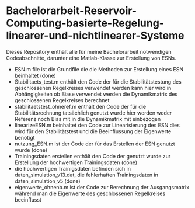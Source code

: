 # Bachelorarbeit-Reservoir-Computing-basierte-Regelung-linearer-und-nichtlinearer-Systeme
Dieses Repository enthält alle für meine Bachelorarbeit notwendigen Codeabschnitte, darunter eine Matlab-Klasse zur Erstellung von ESNs.


- ESN.m file ist die Grundfile die die Methoden zur Erstellung eines ESN beinhaltet (done)
- Stabilitaets_test.m enthält den Code der für die Stabilitätstestung des geschlossenen Regelkreises verwendet werden kann hier wird in Abhängigkeiten ob Biase verwendet werden die Dynamikmatrix des geschlossenen Regelkreises berechnet
- stabilitaetstest_ohneref.m enthält den Code der für die Stabilitätsrechnung tatsächlich genutzt wurde hier werden weder Referenz noch Bias mit in die Dynamikmatrix mit einbezogen
- linearizeESN.m beinhaltet den Code zur Linearisierung des ESN dies wird für den Stabilitätstest und die Beeinflussung der Eigenwerte benötigt
- nutzung_ESN.m ist der Code der für das Erstellen der ESN genutzt wurde (done)
- Trainingsdaten erstellen enthält den Code der genutzt wurde zur Erstellung der hochwertigen Trainingsdaten (done)
- die hochwertigen Trainigsdaten befinden sich in daten_simulation_v13.dat, die fehlerhaften Trainingsdaten in daten_simulation_v5 (done)
- eigenwerte_ohnenb.m ist der Code zur Berechnung der Ausgangsmatrix während man die Eigenwerte des geschlossenen Regelkreises beeinflusst

